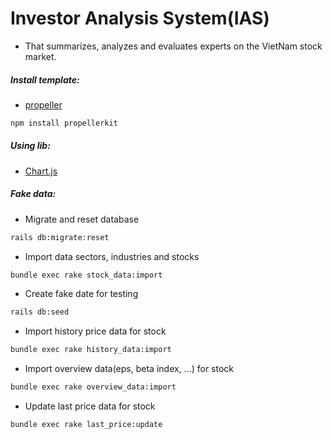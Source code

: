 # Investor Analysis System(IAS)
- That summarizes, analyzes and evaluates experts on the VietNam stock market.

##### Install template:
- [propeller](https://opensource.propeller.in/get-started/)
``` sh
npm install propellerkit
```

##### Using lib:
- [Chart.js](https://www.chartjs.org/docs/latest/charts/line.html)

##### Fake data:
- Migrate and reset database
``` sh
rails db:migrate:reset
```
- Import data sectors, industries and stocks
``` sh
bundle exec rake stock_data:import
```
- Create fake date for testing
``` sh
rails db:seed
```
- Import history price data for stock
``` sh
bundle exec rake history_data:import
```
- Import overview data(eps, beta index, ...) for stock
``` sh
bundle exec rake overview_data:import
```
- Update last price data for stock
``` sh
bundle exec rake last_price:update
```
